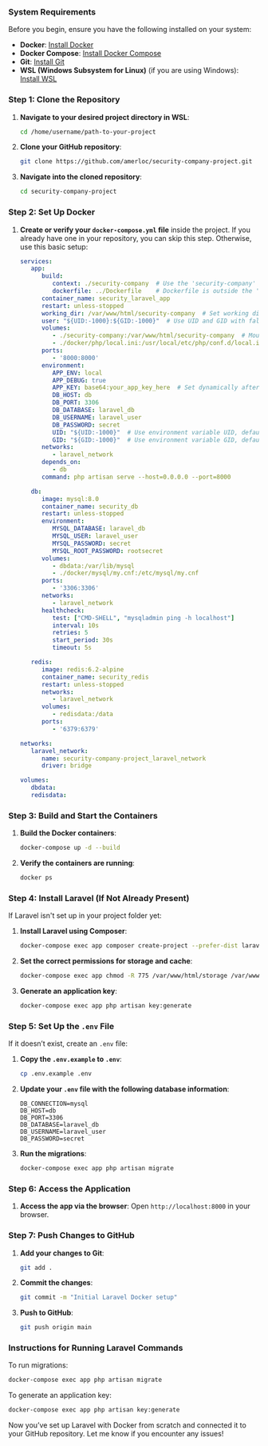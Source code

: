 ### System Requirements

Before you begin, ensure you have the following installed on your system:

- **Docker**: [Install Docker](https://docs.docker.com/get-docker/)
- **Docker Compose**: [Install Docker Compose](https://docs.docker.com/compose/install/)
- **Git**: [Install Git](https://git-scm.com/book/en/v2/Getting-Started-Installing-Git)
- **WSL (Windows Subsystem for Linux)** (if you are using Windows): [Install WSL](https://docs.microsoft.com/en-us/windows/wsl/install)

### Step 1: Clone the Repository

1. **Navigate to your desired project directory in WSL**:

   ```bash
   cd /home/username/path-to-your-project
   ```

2. **Clone your GitHub repository**:

   ```bash
   git clone https://github.com/amerloc/security-company-project.git
   ```

3. **Navigate into the cloned repository**:

   ```bash
   cd security-company-project
   ```

### Step 2: Set Up Docker

1. **Create or verify your `docker-compose.yml` file** inside the project. If you already have one in your repository, you can skip this step. Otherwise, use this basic setup:

   ```yaml
   services:
      app:
         build:
            context: ./security-company  # Use the 'security-company' folder as the build context
            dockerfile: ../Dockerfile    # Dockerfile is outside the 'security-company' folder
         container_name: security_laravel_app
         restart: unless-stopped
         working_dir: /var/www/html/security-company  # Set working directory inside 'security-company'
         user: "${UID:-1000}:${GID:-1000}"  # Use UID and GID with fallback to 1000
         volumes:
            - ./security-company:/var/www/html/security-company  # Mount the 'security-company' folder
            - ./docker/php/local.ini:/usr/local/etc/php/conf.d/local.ini  # Custom PHP config
         ports:
            - '8000:8000'
         environment:
            APP_ENV: local
            APP_DEBUG: true
            APP_KEY: base64:your_app_key_here  # Set dynamically after installation
            DB_HOST: db
            DB_PORT: 3306
            DB_DATABASE: laravel_db
            DB_USERNAME: laravel_user
            DB_PASSWORD: secret
            UID: "${UID:-1000}"  # Use environment variable UID, default to 1000
            GID: "${GID:-1000}"  # Use environment variable GID, default to 1000
         networks:
            - laravel_network
         depends_on:
            - db
         command: php artisan serve --host=0.0.0.0 --port=8000

      db:
         image: mysql:8.0
         container_name: security_db
         restart: unless-stopped
         environment:
            MYSQL_DATABASE: laravel_db
            MYSQL_USER: laravel_user
            MYSQL_PASSWORD: secret
            MYSQL_ROOT_PASSWORD: rootsecret
         volumes:
            - dbdata:/var/lib/mysql
            - ./docker/mysql/my.cnf:/etc/mysql/my.cnf
         ports:
            - '3306:3306'
         networks:
            - laravel_network
         healthcheck:
            test: ["CMD-SHELL", "mysqladmin ping -h localhost"]
            interval: 10s
            retries: 5
            start_period: 30s
            timeout: 5s

      redis:
         image: redis:6.2-alpine
         container_name: security_redis
         restart: unless-stopped
         networks:
            - laravel_network
         volumes:
            - redisdata:/data
         ports:
            - '6379:6379'

   networks:
      laravel_network:
         name: security-company-project_laravel_network
         driver: bridge

   volumes:
      dbdata:
      redisdata:
   ```
### Step 3: Build and Start the Containers

1. **Build the Docker containers**:

   ```bash
   docker-compose up -d --build
   ```

2. **Verify the containers are running**:

   ```bash
   docker ps
   ```

### Step 4: Install Laravel (If Not Already Present)

If Laravel isn't set up in your project folder yet:

1. **Install Laravel using Composer**:

   ```bash
   docker-compose exec app composer create-project --prefer-dist laravel/laravel .
   ```

2. **Set the correct permissions for storage and cache**:

   ```bash
   docker-compose exec app chmod -R 775 /var/www/html/storage /var/www/html/bootstrap/cache
   ```

3. **Generate an application key**:

   ```bash
   docker-compose exec app php artisan key:generate
   ```

### Step 5: Set Up the `.env` File

If it doesn’t exist, create an `.env` file:

1. **Copy the `.env.example` to `.env`**:

   ```bash
   cp .env.example .env
   ```

2. **Update your `.env` file with the following database information**:

   ```
   DB_CONNECTION=mysql
   DB_HOST=db
   DB_PORT=3306
   DB_DATABASE=laravel_db
   DB_USERNAME=laravel_user
   DB_PASSWORD=secret
   ```

3. **Run the migrations**:

   ```bash
   docker-compose exec app php artisan migrate
   ```

### Step 6: Access the Application

1. **Access the app via the browser**: Open `http://localhost:8000` in your browser.

### Step 7: Push Changes to GitHub

1. **Add your changes to Git**:

   ```bash
   git add .
   ```

2. **Commit the changes**:

   ```bash
   git commit -m "Initial Laravel Docker setup"
   ```

3. **Push to GitHub**:

   ```bash
   git push origin main
   ```

### Instructions for Running Laravel Commands

To run migrations:

```bash
docker-compose exec app php artisan migrate
```

To generate an application key:

```bash
docker-compose exec app php artisan key:generate
```

Now you’ve set up Laravel with Docker from scratch and connected it to your GitHub repository. Let me know if you encounter any issues!

